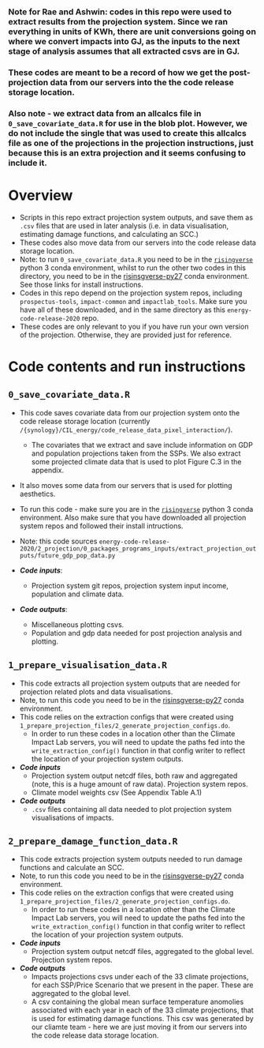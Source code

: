 ### Note for Rae and Ashwin: codes in this repo were used to extract results from the projection system. Since we ran everything in units of KWh, there are unit conversions going on where we convert impacts into GJ, as the inputs to the next stage of analysis assumes that all extracted csvs are in GJ. 
### These codes are meant to be a record of how we get the post-projection data from our servers into the the code release storage location. 
### Also note - we extract data from an allcalcs file in `0_save_covariate_data.R` for use in the blob plot. However, we do not include the single that was used to create this allcalcs file as one of the projections in the projection instructions, just because this is an extra projection and it seems confusing to include it.

# Overview
- Scripts in this repo extract projection system outputs, and save them as `.csv` files that are used in later analysis (i.e. in data visualisation, estimating damage functions, and calculating an SCC.)
- These codes also move data from our servers into the code release data storage location.
- Note: to run `0_save_covariate_data.R` you need to be in the [`risingverse`](https://github.com/ClimateImpactLab/risingverse) python 3 conda environment, whilst to run the other two codes in this directory, you need to be in the [risinsgverse-py27](https://github.com/ClimateImpactLab/risingverse-py27) conda environment. See those links for install instructions. 
- Codes in this repo depend on the projection system repos, including `prospectus-tools`, `impact-common` and `impactlab_tools`. Make sure you have all of these downloaded, and in the same directory as this `energy-code-release-2020` repo.
- These codes are only relevant to you if you have run your own version of the projection. Otherwise, they are provided just for reference.

# Code contents and run instructions

## `0_save_covariate_data.R`
- This code saves covariate data from our projection system onto the code release storage location (currently `/{synology}/CIL_energy/code_release_data_pixel_interaction/`).
  - The covariates that we extract and save include information on GDP and population projections taken from the SSPs. We also extract some projected climate data that is used to plot Figure C.3 in the appendix.  
- It also moves some data from our servers that is used for plotting aesthetics. 
- To run this code - make sure you are in the [`risingverse`](https://github.com/ClimateImpactLab/risingverse) python 3 conda environment. Also make sure that you have downloaded all projection system repos and followed their install intructions.
- Note: this code sources `energy-code-release-2020/2_projection/0_packages_programs_inputs/extract_projection_outputs/future_gdp_pop_data.py`

- ***Code inputs***:
  - Projection system git repos, projection system input income, population and climate data.
- ***Code outputs***: 
  - Miscellaneous plotting csvs. 
  - Population and gdp data needed for post projection analysis and plotting.

## `1_prepare_visualisation_data.R`
- This code extracts all projection system outputs that are needed for projection related plots and data visualisations.
- Note, to run this code you need to be in the [risinsgverse-py27](https://github.com/ClimateImpactLab/risingverse-py27) conda environment.
- This code relies on the extraction configs that were created using `1_prepare_projection_files/2_generate_projection_configs.do`.
  - In order to run these codes in a location other than the Climate Impact Lab servers, you will need to update the paths fed into the `write_extraction_config()` function in that config writer to reflect the location of your projection system outputs. 
- ***Code inputs***
  - Projection system output netcdf files, both raw and aggregated (note, this is a huge amount of raw data). Projection system repos.
  - Climate model weights csv (See Appendix Table A.1)
- ***Code outputs***
  - `.csv` files containing all data needed to plot projection system visualisations of impacts. 

## `2_prepare_damage_function_data.R`
- This code extracts projection system outputs needed to run damage functions and calculate an SCC.
- Note, to run this code you need to be in the [risinsgverse-py27](https://github.com/ClimateImpactLab/risingverse-py27) conda environment.
- This code relies on the extraction configs that were created using `1_prepare_projection_files/2_generate_projection_configs.do`.
  - In order to run these codes in a location other than the Climate Impact Lab servers, you will need to update the paths fed into the `write_extraction_config()` function in that config writer to reflect the location of your projection system outputs. 
- ***Code inputs***
  - Projection system output netcdf files, aggregated to the global level. Projection system repos.
- ***Code outputs***
  - Impacts projections csvs under each of the 33 climate projections, for each SSP/Price Scenario that we present in the paper. These are aggregated to the global level. 
  - A csv containing the global mean surface temperature anomolies associated with each year in each of the 33 climate projections, that is used for estimating damage functions. This csv was generated by our cliamte team - here we are just moving it from our servers into the code release data storage location. 
